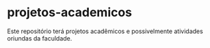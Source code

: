 # projetos-academicos

Este repositório terá projetos acadêmicos e possivelmente atividades oriundas da faculdade.
